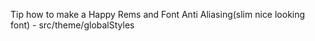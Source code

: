 Tip how to make a Happy Rems and Font Anti Aliasing(slim nice looking font) - src/theme/globalStyles
